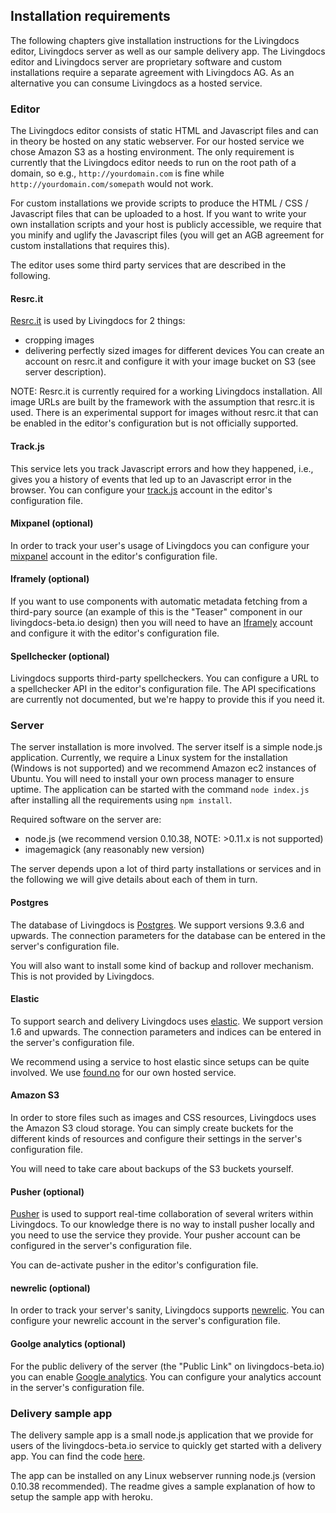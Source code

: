 ## Installation requirements

The following chapters give installation instructions for the Livingdocs editor, Livingdocs server as well as our sample delivery app. The Livingdocs editor and Livingdocs server are proprietary software and custom installations require a separate agreement with Livingdocs AG. As an alternative you can consume Livingdocs as a hosted service.

### Editor

The Livingdocs editor consists of static HTML and Javascript files and can in theory be hosted on any static webserver. For our hosted service we chose Amazon S3 as a hosting environment. The only requirement is currently that the Livingdocs editor needs to run on the root path of a domain, so e.g., `http://yourdomain.com` is fine while `http://yourdomain.com/somepath` would not work.

For custom installations we provide scripts to produce the HTML / CSS / Javascript files that can be uploaded to a host. If you want to write your own installation scripts and your host is publicly accessible, we require that you minify and uglify the Javascript files (you will get an AGB agreement for custom installations that requires this).

The editor uses some third party services that are described in the following.

#### Resrc.it

[Resrc.it](https://www.resrc.it/) is used by Livingdocs for 2 things:
- cropping images
- delivering perfectly sized images for different devices
You can create an account on resrc.it and configure it with your image bucket on S3 (see server description).

NOTE: Resrc.it is currently required for a working Livingdocs installation. All image URLs are built by the framework with the assumption that resrc.it is used. There is an experimental support for images without resrc.it that can be enabled in the editor's configuration but is not officially supported.

#### Track.js

This service lets you track Javascript errors and how they happened, i.e., gives you a history of events that led up to an Javascript error in the browser. You can configure your [track.js](https://trackjs.com/) account in the editor's configuration file.

#### Mixpanel (optional)

In order to track your user's usage of Livingdocs you can configure your [mixpanel](https://mixpanel.com/) account in the editor's configuration file.

#### Iframely (optional)

If you want to use components with automatic metadata fetching from a third-pary source (an example of this is the "Teaser" component in our livingdocs-beta.io design) then you will need to have an [Iframely](https://iframely.com/) account and configure it with the editor's configuration file.

#### Spellchecker (optional)

Livingdocs supports third-party spellcheckers. You can configure a URL to a spellchecker API in the editor's configuration file. The API specifications are currently not documented, but we're happy to provide this if you need it.

### Server

The server installation is more involved. The server itself is a simple node.js application. Currently, we require a Linux system for the installation (Windows is not supported) and we recommend Amazon ec2 instances of Ubuntu. You will need to install your own process manager to ensure uptime. The application can be started with the command `node index.js` after installing all the requirements using `npm install`.

Required software on the server are:
- node.js (we recommend version 0.10.38, NOTE: >0.11.x is not supported)
- imagemagick (any reasonably new version)

The server depends upon a lot of third party installations or services and in the following we will give details about each of them in turn.

#### Postgres

The database of Livingdocs is [Postgres](http://www.postgresql.org/). We support versions 9.3.6 and upwards. The connection parameters for the database can be entered in the server's configuration file.

You will also want to install some kind of backup and rollover mechanism. This is not provided by Livingdocs.

#### Elastic

To support search and delivery Livingdocs uses [elastic](https://www.elastic.co/). We support version 1.6 and upwards. The connection parameters and indices can be entered in the server's configuration file.

We recommend using a service to host elastic since  setups can be quite involved. We use [found.no](https://www.found.no/) for our own hosted service.

#### Amazon S3

In order to store files such as images and CSS resources, Livingdocs uses the Amazon S3 cloud storage. You can simply create buckets for the different kinds of resources and configure their settings in the server's configuration file.

You will need to take care about backups of the S3 buckets yourself.

#### Pusher (optional)

[Pusher](https://pusher.com) is used to support real-time collaboration of several writers within Livingdocs. To our knowledge there is no way to install pusher locally and you need to use the service they provide. Your pusher account can be configured in the server's configuration file.

You can de-activate pusher in the editor's configuration file.

#### newrelic (optional)

In order to track your server's sanity, Livingdocs supports [newrelic](http://newrelic.com/). You can configure your newrelic account in the server's configuration file.


#### Goolge analytics (optional)

For the public delivery of the server (the "Public Link" on livingdocs-beta.io) you can enable [Google analytics](http://www.google.com/analytics/). You can configure your analytics account in the server's configuration file.

### Delivery sample app

The delivery sample app is a small node.js application that we provide for users of the livingdocs-beta.io service to quickly get started with a delivery app. You can find the code [here](https://github.com/upfrontIO/livingdocs-delivery).

The app can be installed on any Linux webserver running node.js (version 0.10.38 recommended). The readme gives a sample explanation of how to setup the sample app with heroku.
